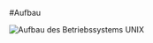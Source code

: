 #Aufbau

![Aufbau des Betriebssystems UNIX](https://1.bp.blogspot.com/-lyKsX8JSmMk/VKFg8X5kb0I/AAAAAAAAA1s/Tnk0UcM8gYI/s1600/1intro%2Bto%2BUNIX.jpg)

